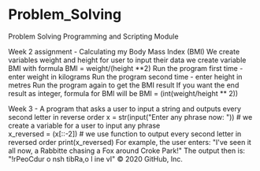 # Problem_Solving

Problem Solving Programming and Scripting Module

Week 2 assignment - Calculating my Body Mass Index (BMI)
We create variables weight and height for user to input their data
we create variable BMI with formula BMI = weight/(height **2)
Run the program first time - enter weight in kilograms 
Run the program second time - enter height in metres 
Run the program again to get the BMI result 
If you want the end result as integer, formula for BMI will be BMI = (int(weight/height ** 2))


Week 3 - A program that asks a user to input a string and outputs every second letter in reverse order
x = str(input("Enter any phrase now: "))   # we create a variable for a user to input any phrase  
x_reversed = (x[::-2])                     # we use function to output every second letter in reversed order
print(x_reversed)
For example, the user enters: "I've seen it all now, a Rabbitte chasing a Fox around Croke Park!"
The output then is: "!rPeoCdur o  nsh tibRa,o l ine vI"
© 2020 GitHub, Inc.

